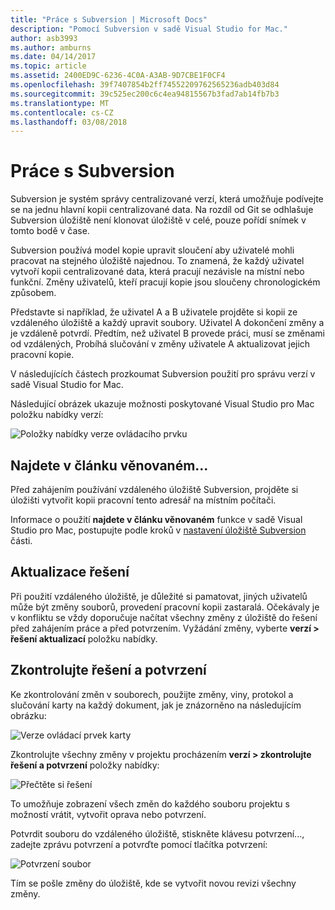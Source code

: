 ```yaml
---
title: "Práce s Subversion | Microsoft Docs"
description: "Pomocí Subversion v sadě Visual Studio for Mac."
author: asb3993
ms.author: amburns
ms.date: 04/14/2017
ms.topic: article
ms.assetid: 2400ED9C-6236-4C0A-A3AB-9D7CBE1F0CF4
ms.openlocfilehash: 39f7407854b2ff74552209762565236adb403d84
ms.sourcegitcommit: 39c525ec200c6c4ea94815567b3fad7ab14fb7b3
ms.translationtype: MT
ms.contentlocale: cs-CZ
ms.lasthandoff: 03/08/2018
---
```

# <a name="working-with-subversion"></a>Práce s Subversion

Subversion je systém správy centralizované verzí, která umožňuje podívejte se na jednu hlavní kopii centralizované data. Na rozdíl od Git se odhlašuje Subversion úložiště není klonovat úložiště v celé, pouze pořídí snímek v tomto bodě v čase.

Subversion používá model kopie upravit sloučení aby uživatelé mohli pracovat na stejného úložiště najednou. To znamená, že každý uživatel vytvoří kopii centralizované data, která pracují nezávisle na místní nebo funkční. Změny uživatelů, kteří pracují kopie jsou sloučeny chronologickém způsobem.

Představte si například, že uživatel A a B uživatele projděte si kopii ze vzdáleného úložiště a každý upravit soubory. Uživatel A dokončení změny a je vzdáleně potvrdí. Předtím, než uživatel B provede práci, musí se změnami od vzdálených, Probíhá slučování v změny uživatele A aktualizovat jejich pracovní kopie.

V následujících částech prozkoumat Subversion použití pro správu verzí v sadě Visual Studio for Mac.

Následující obrázek ukazuje možnosti poskytované Visual Studio pro Mac položku nabídky verzí:

![Položky nabídky verze ovládacího prvku](media/version-control-svnVersionControlMenu.png)

## <a name="checkout"></a>Najdete v článku věnovaném...

Před zahájením používání vzdáleného úložiště Subversion, projděte si úložišti vytvořit kopii pracovní tento adresář na místním počítači.

Informace o použití **najdete v článku věnovaném** funkce v sadě Visual Studio pro Mac, postupujte podle kroků v [nastavení úložiště Subversion](~/set-up-subversion-repository.md) části.

## <a name="update-solution"></a>Aktualizace řešení

Při použití vzdáleného úložiště, je důležité si pamatovat, jiných uživatelů může být změny souborů, provedení pracovní kopii zastaralá. Očekávaly je v konfliktu se vždy doporučuje načítat všechny změny z úložiště do řešení před zahájením práce a před potvrzením. Vyžádání změny, vyberte **verzí > řešení aktualizací** položku nabídky.

## <a name="review-solution-and-commit"></a>Zkontrolujte řešení a potvrzení

Ke zkontrolování změn v souborech, použijte změny, viny, protokol a slučování karty na každý dokument, jak je znázorněno na následujícím obrázku:

![Verze ovládací prvek karty](media/version-control-vcTabs.png)

Zkontrolujte všechny změny v projektu procházením **verzí > zkontrolujte řešení a potvrzení** položky nabídky:

![Přečtěte si řešení](media/version-control-vcStatus.png)

To umožňuje zobrazení všech změn do každého souboru projektu s možností vrátit, vytvořit oprava nebo potvrzení.

Potvrdit souboru do vzdáleného úložiště, stiskněte klávesu potvrzení..., zadejte zprávu potvrzení a potvrďte pomocí tlačítka potvrzení:


![Potvrzení soubor](media/version-control-svnCommit.png)

Tím se pošle změny do úložiště, kde se vytvořit novou revizi všechny změny.
